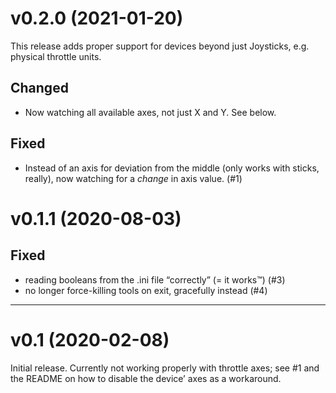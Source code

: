 # v0.2.0 (2021-01-20)

This release adds proper support for devices beyond just Joysticks, e.g.  
physical throttle units.

## Changed

* Now watching all available axes, not just X and Y. See below.

## Fixed

* Instead of an axis for deviation from the middle (only works with sticks, 
  really), now watching for a _change_ in axis value. (#1)

# v0.1.1 (2020-08-03)

## Fixed

* reading booleans from the .ini file “correctly” (= it works™) (#3)
* no longer force-killing tools on exit, gracefully instead (#4)

-----

# v0.1 (2020-02-08)

Initial release. Currently not working properly with throttle axes; see #1 and 
the README on how to disable the device’ axes as a workaround.
